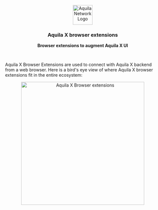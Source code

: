 <div align="center">
  <a href="https://aquila.network">
    <img
      src="https://user-images.githubusercontent.com/19545678/133918727-5a37c6be-676f-427b-8c86-dd50f58d1287.png"
      alt="Aquila Network Logo"
      height="64"
    />
  </a>
  <br />
  <p>
    <h3>
      <b>
        Aquila X browser extensions
      </b>
    </h3>
  </p>
  <p>
    <b>
      Browser extensions to augment Aquila X UI
    </b>
  </p>
  <br/>
</div>

Aquila X Browser Extensions are used to connect with Aquila X backend from a web browser. Here is a bird's eye view of where Aquila X browser extensions fit in the entire ecosystem:
<div align="center">
  <img
    src="https://user-images.githubusercontent.com/19545678/133918433-5c794a56-ea8f-4566-b280-9c3058ccd67c.png"
    alt="Aquila X Browser extensions"
    height="400"
  />
 <br/>
</div>
